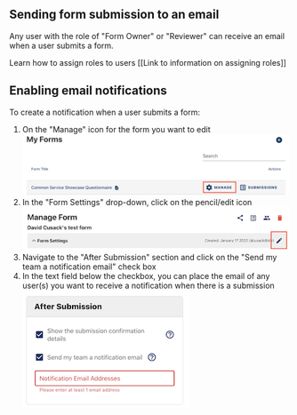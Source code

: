 ## Sending form submission to an email

Any user with the role of "Form Owner" or "Reviewer" can receive an email when a user submits a form.

Learn how to assign roles to users [[Link to information on assigning roles]]

## Enabling email notifications

To create a notification when a user submits a form:

<ol>
<li>On the "Manage" icon for the form you want to edit
<img src="images/manage-form.png" alt="Click on Manage to open the form settings dashboard"></li>

<li>In the "Form Settings" drop-down, click on the pencil/edit icon
<img src="images/notifications-form-edit.png" alt="Edit your form settings"></li>
<li>Navigate to the "After Submission" section and click on the "Send my team a notification email" check box</li>
<li>In the text field below the checkbox, you can place the email of any user(s) you want to receive a notification when there is a submission</br>
<img src="images/notifications-after-submission.png" width="300" height="212" alt="Add team members to the notification list"></li>
</ol>
